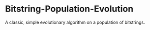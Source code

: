 # Bitstring-Population-Evolution
A classic, simple evolutionary algorithm on a population of bitstrings.

